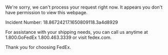  	


 	

We're sorry, we can't process your request right now. It appears you don't have permission to view this webpage.


Incident Number: 18.86724217.1650809118.3a4d8929





For assistance with your shipping needs, you can call us anytime at 1.800.GoFedEx 1.800.463.3339 or visit fedex.com.




Thank you for choosing FedEx.